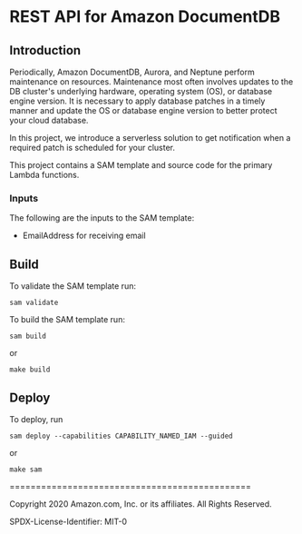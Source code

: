 # REST API for Amazon DocumentDB

## Introduction
Periodically, Amazon DocumentDB, Aurora, and Neptune perform maintenance on resources. Maintenance most often involves updates to the DB cluster's underlying hardware, operating system (OS), or database engine version. It is necessary to apply database patches in a timely manner and update the OS or database engine version to better protect your cloud database.

In this project, we introduce a serverless solution to get notification when a required patch is scheduled for your cluster. 

This project contains a SAM template and source
code for the primary Lambda functions.

### Inputs
The following are the inputs to the SAM template:
- EmailAddress for receiving email


## Build
To validate the SAM template run:

```
sam validate
```

To build the SAM template run:

```
sam build
```

or 

```
make build
```

## Deploy
To deploy, run

```
sam deploy --capabilities CAPABILITY_NAMED_IAM --guided
```

or 

```
make sam
```

==============================================

Copyright 2020 Amazon.com, Inc. or its affiliates. All Rights Reserved.

SPDX-License-Identifier: MIT-0

